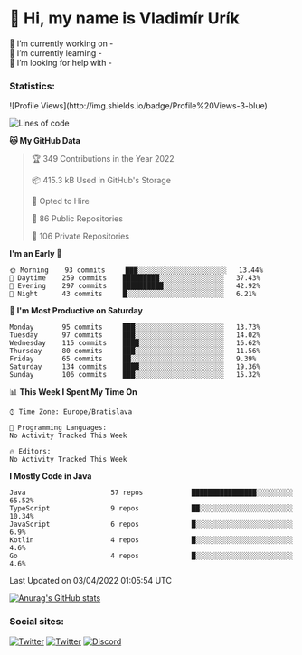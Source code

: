<h1> 👋 Hi, my name is Vladimír Urík</h1>
<p>
 🔭 I’m currently working on -<br>
 🌱 I’m currently learning -<br>
 🤔 I’m looking for help with -<br>
</p>
<h3>Statistics:</h3>
<!--START_SECTION:waka-->
![Profile Views](http://img.shields.io/badge/Profile%20Views-3-blue)

![Lines of code](https://img.shields.io/badge/From%20Hello%20World%20I%27ve%20Written-3%20Million%20lines%20of%20code-blue)

**🐱 My GitHub Data** 

> 🏆 349 Contributions in the Year 2022
 > 
> 📦 415.3 kB Used in GitHub's Storage 
 > 
> 💼 Opted to Hire
 > 
> 📜 86 Public Repositories 
 > 
> 🔑 106 Private Repositories  
 > 
**I'm an Early 🐤** 

```text
🌞 Morning    93 commits     ███░░░░░░░░░░░░░░░░░░░░░░   13.44% 
🌆 Daytime    259 commits    █████████░░░░░░░░░░░░░░░░   37.43% 
🌃 Evening    297 commits    ██████████░░░░░░░░░░░░░░░   42.92% 
🌙 Night      43 commits     █░░░░░░░░░░░░░░░░░░░░░░░░   6.21%

```
📅 **I'm Most Productive on Saturday** 

```text
Monday       95 commits     ███░░░░░░░░░░░░░░░░░░░░░░   13.73% 
Tuesday      97 commits     ███░░░░░░░░░░░░░░░░░░░░░░   14.02% 
Wednesday    115 commits    ████░░░░░░░░░░░░░░░░░░░░░   16.62% 
Thursday     80 commits     ███░░░░░░░░░░░░░░░░░░░░░░   11.56% 
Friday       65 commits     ██░░░░░░░░░░░░░░░░░░░░░░░   9.39% 
Saturday     134 commits    ████░░░░░░░░░░░░░░░░░░░░░   19.36% 
Sunday       106 commits    ███░░░░░░░░░░░░░░░░░░░░░░   15.32%

```


📊 **This Week I Spent My Time On** 

```text
⌚︎ Time Zone: Europe/Bratislava

💬 Programming Languages: 
No Activity Tracked This Week

🔥 Editors: 
No Activity Tracked This Week

```

**I Mostly Code in Java** 

```text
Java                     57 repos            ████████████████░░░░░░░░░   65.52% 
TypeScript               9 repos             ██░░░░░░░░░░░░░░░░░░░░░░░   10.34% 
JavaScript               6 repos             █░░░░░░░░░░░░░░░░░░░░░░░░   6.9% 
Kotlin                   4 repos             █░░░░░░░░░░░░░░░░░░░░░░░░   4.6% 
Go                       4 repos             █░░░░░░░░░░░░░░░░░░░░░░░░   4.6%

```



 Last Updated on 03/04/2022 01:05:54 UTC
<!--END_SECTION:waka-->

[![Anurag's GitHub stats](https://github-readme-stats.vercel.app/api?username=vladimir-urik)](https://github.com/anuraghazra/github-readme-stats)

<h3>Social sites:</h3>
<p><a href="https://twitter.com/GGGEDR" target="_blank"><img alt="Twitter" src="https://img.shields.io/badge/twitter-%231DA1F2.svg?&style=for-the-badge&logo=twitter&logoColor=white" /></a> <a href="https://www.reddit.com/user/GGGEDR" target="_blank"><img alt="Twitter" src="https://img.shields.io/badge/reddit-%23FE6262.svg?&style=for-the-badge&logo=reddit&logoColor=white" /></a> <a href="https://discord.com/users/535708984959827978" target="_blank"><img alt="Discord" src="https://img.shields.io/badge/discord-%235865f2.svg?&style=for-the-badge&logo=discord&logoColor=white" />
</p>
